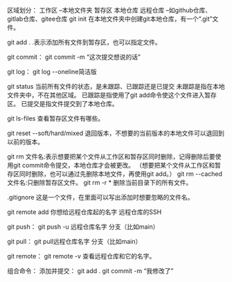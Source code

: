 区域划分：
	工作区   –本地文件夹
	暂存区
	本地仓库
	远程仓库 –如github仓库、gitlab仓库、gitee仓库
git init  在本地文件夹中创建git本地仓库，有一个“.git”文件。

git add .  .表示添加所有文件到暂存区，也可以指定文件。

git commit：
git commit -m “这次提交想说的话”

git log：
git log --oneline简洁版

git status 当前所有文件的状态，是未跟踪、已跟踪还是已提交
		 未跟踪是指在本地文件夹中，不在其他区域。
		 已跟踪是指使用了git add命令使这个文件进入暂存区。
		 已提交是指文件提交到了本地仓库。

git ls-files 查看暂存区文件有哪些。

git reset --soft/hard/mixed 退回版本，不想要的当前版本的本地文件可以退回到以前的版本。

git rm 文件名:表示想要把某个文件从工作区和暂存区同时删除，记得删除后要使用git commit命令提交，本地仓库才会被更改。
（想要把某个文件从工作区和暂存区同时删除，也可以通过先删除本地文件，再使用git add。）
git rm --cached 文件名:只删除暂存区文件。
git rm -r * 删除当前目录下的所有文件。

.gitignore 这是一个文件，在里面可以写出添加时想要忽略的文件名。

git remote add 你想给远程仓库起的名字 远程仓库的SSH

git push：
git push -u 远程仓库名字 分支（比如main）

git pull：
git pull远程仓库名字 分支（比如main）

git remote：
git remote -v 查看远程仓库和它的名字。

组合命令：
添加并提交：
git add .
git commit -m “我修改了”
